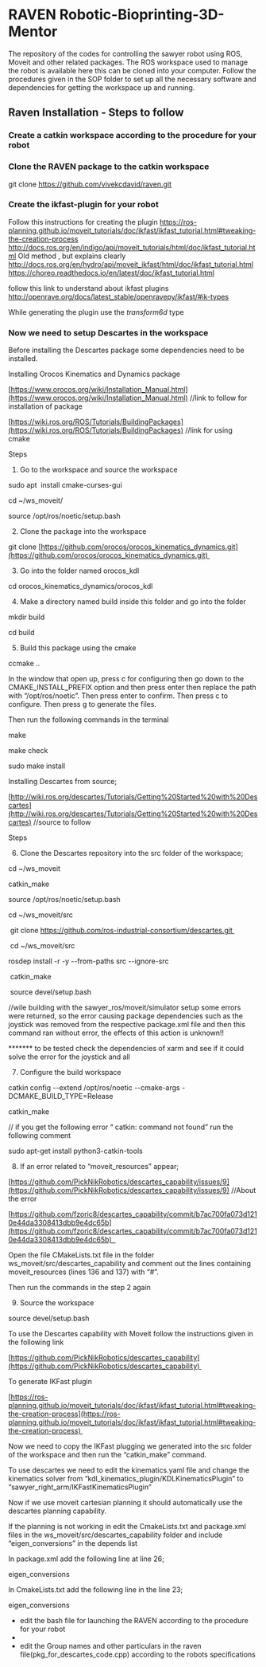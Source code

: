 # RAVEN Robotic-Bioprinting-3D-Mentor
The repository of the codes for controlling the sawyer robot using ROS, Moveit and other related packages. The ROS workspace used to manage the robot is available here this can be cloned into your computer. Follow the procedures given in the SOP folder to set up all the necessary software and dependencies for getting the workspace up and running. 



## Raven Installation - Steps to follow 
### Create a catkin workspace according to the procedure for your robot
  
### Clone the RAVEN package to the catkin workspace
git clone https://github.com/vivekcdavid/raven.git

### Create the ikfast-plugin for your robot

Follow this instructions for creating the plugin 
https://ros-planning.github.io/moveit_tutorials/doc/ikfast/ikfast_tutorial.html#tweaking-the-creation-process
http://docs.ros.org/en/indigo/api/moveit_tutorials/html/doc/ikfast_tutorial.html
Old method , but explains clearly
http://docs.ros.org/en/hydro/api/moveit_ikfast/html/doc/ikfast_tutorial.html
https://choreo.readthedocs.io/en/latest/doc/ikfast_tutorial.html

follow this link to understand about ikfast plugins
http://openrave.org/docs/latest_stable/openravepy/ikfast/#ik-types 


While generating the plugin use the _transform6d_ type
### Now we need to setup Descartes in the workspace
Before installing the Descartes package some dependencies need to be installed. 

Installing Orocos Kinematics and Dynamics package 

[https://www.orocos.org/wiki/Installation_Manual.html](https://www.orocos.org/wiki/Installation_Manual.html) //link to follow for installation of package 

[https://wiki.ros.org/ROS/Tutorials/BuildingPackages](https://wiki.ros.org/ROS/Tutorials/BuildingPackages) //link for using cmake  

Steps 

1. Go to the workspace and source the workspace 
    

sudo apt  install cmake-curses-gui 

cd ~/ws_moveit/ 

source /opt/ros/noetic/setup.bash 

2. Clone the package into the workspace 
    

git clone [https://github.com/orocos/orocos_kinematics_dynamics.git](https://github.com/orocos/orocos_kinematics_dynamics.git) 

3. Go into the folder named orocos_kdl 
    

cd orocos_kinematics_dynamics/orocos_kdl 

4. Make a directory named build inside this folder and go into the folder 
    

mkdir build 

cd build 

5. Build this package using the cmake 
    

ccmake .. 

In the window that open up, press c for configuring then go down to the CMAKE_INSTALL_PREFIX option and then press enter then replace the path with “/opt/ros/noetic”. Then press enter to confirm. Then press c to configure. Then press g to generate the files. 

Then run the following commands in the terminal 

make 

make check 

sudo make install 

Installing Descartes from source; 

[http://wiki.ros.org/descartes/Tutorials/Getting%20Started%20with%20Descartes](http://wiki.ros.org/descartes/Tutorials/Getting%20Started%20with%20Descartes) //source to follow 

Steps 

6. Clone the Descartes repository into the src folder of the workspace; 
    

cd ~/ws_moveit 

catkin_make 

source /opt/ros/noetic/setup.bash 

cd ~/ws_moveit/src 

 git clone https://github.com/ros-industrial-consortium/descartes.git 

 cd ~/ws_moveit/src  

rosdep install -r -y --from-paths src --ignore-src 

 catkin_make 

 source devel/setup.bash 

//wile building with the sawyer_ros/moveit/simulator setup some errors were returned, so the error causing package dependencies such as the joystick was removed from the respective package.xml file and then this command ran without error, the effects of this action is unknown!! 

******* to be tested check the dependencies of xarm and see if it could solve the error for the joystick and all 

7. Configure the build workspace 
    

catkin config --extend /opt/ros/noetic --cmake-args -DCMAKE_BUILD_TYPE=Release 

catkin_make 

// if you get the following error “ catkin: command not found” run the following comment 

sudo apt-get install python3-catkin-tools 

8. If an error related to “moveit_resources” appear; 
    

[https://github.com/PickNikRobotics/descartes_capability/issues/9](https://github.com/PickNikRobotics/descartes_capability/issues/9) //About the error   

[https://github.com/fzoric8/descartes_capability/commit/b7ac700fa073d1210e44da3308413dbb9e4dc65b](https://github.com/fzoric8/descartes_capability/commit/b7ac700fa073d1210e44da3308413dbb9e4dc65b)  

Open the file CMakeLists.txt file in the folder ws_moveit/src/descartes_capability and comment out the lines containing moveit_resources (lines 136 and 137) with “#”. 

Then run the commands in the step 2 again 

9. Source the workspace 
    

source devel/setup.bash 

To use the Descartes capability with Moveit follow the instructions given in the following link 

[https://github.com/PickNikRobotics/descartes_capability](https://github.com/PickNikRobotics/descartes_capability) 

To generate IKFast plugin 

[https://ros-planning.github.io/moveit_tutorials/doc/ikfast/ikfast_tutorial.html#tweaking-the-creation-process](https://ros-planning.github.io/moveit_tutorials/doc/ikfast/ikfast_tutorial.html#tweaking-the-creation-process) 

Now we need to copy the IKFast plugging we generated into the src folder of the workspace and then run the “catkin_make” command. 

To use descartes we need to edit the kinematics.yaml file and change the kinematics solver from “kdl_kinematics_plugin/KDLKinematicsPlugin” to “sawyer_right_arm/IKFastKinematicsPlugin” 

Now if we use moveit cartesian planning it should automatically use the descartes planning capability. 

If the planning is not working in edit the CmakeLists.txt and package.xml files in the ws_moveit/src/descartes_capability folder and include “eigen_conversions” in the depends list 

In package.xml add the following line at line 26; 

<depend>eigen_conversions</depend> 

In CmakeLists.txt add the following line in the line 23; 

eigen_conversions
* edit the bash file for launching the RAVEN according to the procedure for your robot
* 
* edit the Group names and other particulars in the raven file(pkg_for_descartes_code.cpp) according to the robots specifications
